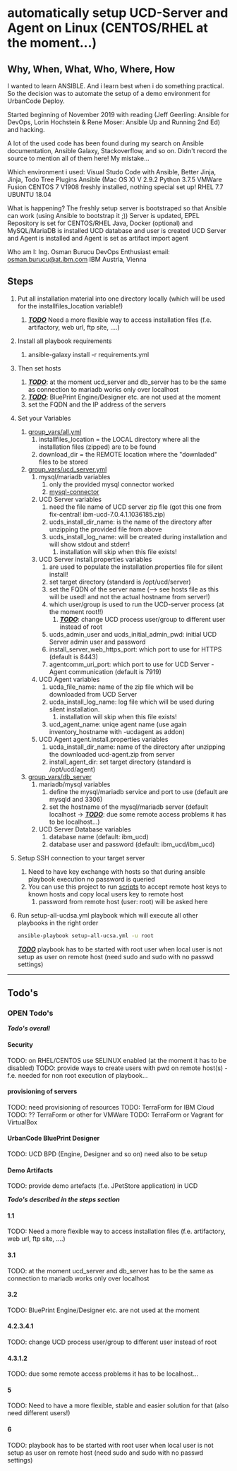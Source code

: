 # automatically setup UCD-Server and Agent on Linux (CENTOS/RHEL at the moment...)

## Why, When, What, Who, Where, How

I wanted to learn ANSIBLE. And i learn best when i do something practical. So the decision was to automate the setup of a demo environment for UrbanCode Deploy.

Started beginning of November 2019 with reading (Jeff Geerling: Ansible for DevOps, Lorin Hochstein & Rene Moser: Ansible Up and Running 2nd Ed) and hacking.

A lot of the used code has been found during my search on Ansible documentation, Ansible Galaxy, Stackoverflow, and so on. Didn't record the source to mention all of them here! My mistake...

Which environment i used:
Visual Studo Code with Ansible, Better Jinja, Jinja, Todo Tree Plugins
Ansible (Mac OS X) V 2.9.2
Python 3.7.5
VMWare Fusion
CENTOS 7 V1908 freshly installed, nothing special set up!
RHEL 7.7
UBUNTU 18.04

What is happening?
The freshly setup server is bootstraped so that Ansible can work (using Ansible to bootstrap it ;))
Server is updated, EPEL Repository is set for CENTOS/RHEL
Java, Docker (optional) and MySQL/MariaDB is installed
UCD database and user is created
UCD Server and Agent is installed and Agent is set as artifact import agent

Who am I:
Ing. Osman Burucu
DevOps Enthusiast
email: osman.burucu@at.ibm.com
IBM Austria, Vienna

## Steps

1. Put all installation material into one directory locally (which will be used for the installfiles_location variable!)
    1. [***TODO***](#1.1) Need a more flexible way to access installation files (f.e. artifactory, web url, ftp site, ....)
2. Install all playbook requirements
    1. ansible-galaxy install -r requirements.yml
3. Then set hosts
    1. [***TODO***](#3.1): at the moment ucd_server and db_server has to be the same as connection to mariadb works only over localhost
    2. [***TODO***](#3.2): BluePrint Engine/Designer etc. are not used at the moment
    3. set the FQDN and the IP address of the servers
4. Set your Variables
    1. [group_vars/all.yml](group_vars/all.yml)
        1. installfiles_location = the LOCAL directory where all the installation files (zipped) are to be found
        2. download_dir = the REMOTE location where the "downladed" files to be stored
    2. [group_vars/ucd_server.yml](group_vars/ucd_server.yml)
        1. mysql/mariadb variables
            1. only the provided mysql connector worked
            2. [mysql-connector](https://dev.mysql.com/get/Downloads/Connector-J/mysql-connector-java-8.0.19.zip)
        2. UCD Server variables
            1. need the file name of UCD server zip file (got this one from fix-central! ibm-ucd-7.0.4.1.1036185.zip)
            2. ucds_install_dir_name: is the name of the directory after unzipping the provided file from above
            3. ucds_install_log_name: will be created during installation and will show stdout and stderr!
                1. installation will skip when this file exists!
        3. UCD Server install.properties variables
            1. are used to populate the installation.properties file for silent install!
            2. set target directory (standard is /opt/ucd/server)
            3. set the FQDN of the server name (--> see hosts file as this will be used! and not the actual hostname from server!)
            4. which user/group is used to run the UCD-server process (at the moment root!!)
                1. [***TODO***](#4.2.3.4.1): change UCD process user/group to different user instead of root
            5. ucds_admin_user and ucds_initial_admin_pwd: initial UCD Server admin user and password
            6. install_server_web_https_port: which port to use for HTTPS (default is 8443)
            7. agentcomm_uri_port: which port to use for UCD Server - Agent communication (default is 7919)
        4. UCD Agent variables
            1. ucda_file_name: name of the zip file which will be downloaded from UCD Server
            2. ucda_install_log_name: log file which will be used during silent installation.
                1. installation will skip when this file exists!
            3. ucd_agent_name: uniqe agent name (use again inventory_hostname with -ucdagent as addon)
        5. UCD Agent agent.install.properties variables
            1. ucda_install_dir_name: name of the directory after unzipping the downloaded ucd-agent.zip from server
            2. install_agent_dir: set target directory (standard is /opt/ucd/agent)
    3. [group_vars/db_server](group_vars/db_server)
        1. mariadb/mysql variables
            1. define the mysql/mariadb service and port to use (default are mysqld and 3306)
            2. set the hostname of the mysql/mariadb server (default localhost -> [***TODO***](#4.3.1.2): due some remote access problems it has to be localhost...)
        2. UCD Server Database variables
            1. database name (default: ibm_ucd)
            2. database user and password (default: ibm_ucd/ibm_ucd)
5. Setup SSH connection to your target server
    1. Need to have key exchange with hosts so that during ansible playbook execution no password is queried
    2. You can use this project to run [scripts](https://github.com/osmanburucu-ibm/helper_scripts) to accept remote host keys to known hosts and copy local users key to remote host
        1. password from remote host (user: root) will be asked here
6. Run setup-all-ucdsa.yml playbook which will execute all other playbooks in the right order

    ~~~sh
    ansible-playbook setup-all-ucsa.yml -u root
    ~~~

    [***TODO***](#6) playbook has to be started with root user when local user is not setup as user on remote host (need sudo and sudo with no passwd settings)

---

## Todo's

### OPEN Todo's

***Todo's overall***

#### Security

TODO: on RHEL/CENTOS use SELINUX enabled (at the moment it has to be disabled)
TODO: provide ways to create users with pwd on remote host(s) - f.e. needed for non root execution of playbook...

#### provisioning of servers

TODO: need provisioning of resources
TODO: TerraForm for IBM Cloud
TODO: ?? TerraForm or other for VMWare
TODO: TerraForm or Vagrant for VirtualBox

#### UrbanCode BluePrint Designer

TODO: UCD BPD (Engine, Designer and so on) need also to be setup

#### Demo Artifacts

TODO: provide demo artefacts (f.e. JPetStore application) in UCD

***Todo's described in the steps section***

#### 1.1

TODO: Need a more flexible way to access installation files (f.e. artifactory, web url, ftp site, ....)

#### 3.1

TODO: at the moment ucd_server and db_server has to be the same as connection to mariadb works only over localhost

#### 3.2

TODO: BluePrint Engine/Designer etc. are not used at the moment

#### 4.2.3.4.1

TODO: change UCD process user/group to different user instead of root

#### 4.3.1.2

TODO: due some remote access problems it has to be localhost...

#### 5

TODO: Need to have a more flexible, stable and easier solution for that (also need different users!)

#### 6

TODO: playbook has to be started with root user when local user is not setup as user on remote host (need sudo and sudo with no passwd settings)
